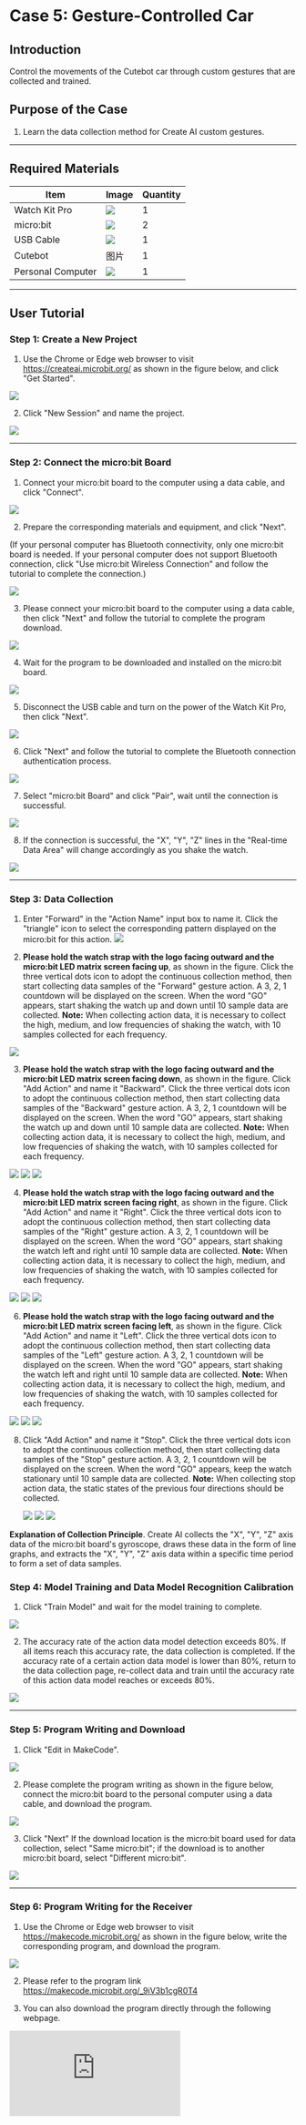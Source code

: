 # Case 5: Gesture-Controlled Car

## Introduction

Control the movements of the Cutebot car through custom gestures that are collected and trained.

## Purpose of the Case

1. Learn the data collection method for Create AI custom gestures.

___
## Required Materials

| Item              | Image                                                        | Quantity |
|--|--|--|
|Watch Kit Pro|![](https://wiki-media-ef.oss-cn-hongkong.aliyuncs.com/docs/microbit/getting-started/microbit-smart-coding-kit/Create%20AI/microbit-smart-coding-kit-create-ai-00.png.png)|1|
|micro:bit|![](https://wiki-media-ef.oss-cn-hongkong.aliyuncs.com/docs/microbit/getting-started/microbit-jacdac-smartexploration-kit/images/microbit%20%E6%AD%A3(1).png)|2|
|USB Cable|![](https://wiki-media-ef.oss-cn-hongkong.aliyuncs.com/docs/microbit/getting-started/microbit-jacdac-smartexploration-kit/images/sensor/usb%20cable1.png)|1|
|Cutebot|图片|1|
|Personal Computer|![](https://wiki-media-ef.oss-cn-hongkong.aliyuncs.com/docs/microbit/interesting-case/microbit-smart-climate-kit/cases-libraries/images/microbit-smart-climate-kit-case-01-04.png)|1|

___
## User Tutorial

### Step 1: Create a New Project

1. Use the Chrome or Edge web browser to visit https://createai.microbit.org/ as shown in the figure below, and click "Get Started".

![](https://wiki-media-ef.oss-cn-hongkong.aliyuncs.com/docs/microbit/getting-started/microbit-smart-coding-kit/Create%20AI/case03/microbit-smart-coding-kit-create-ai-1.png)

2. Click "New Session" and name the project.

![](https://wiki-media-ef.oss-cn-hongkong.aliyuncs.com/docs/microbit/getting-started/microbit-smart-coding-kit/Create%20AI/case03/microbit-smart-coding-kit-create-ai-2.png)
___
### Step 2: Connect the micro:bit Board

1. Connect your micro:bit board to the computer using a data cable, and click "Connect".

![](https://wiki-media-ef.oss-cn-hongkong.aliyuncs.com/docs/microbit/getting-started/microbit-smart-coding-kit/Create%20AI/case03/microbit-smart-coding-kit-create-ai-3.png)

2. Prepare the corresponding materials and equipment, and click "Next".

(If your personal computer has Bluetooth connectivity, only one micro:bit board is needed. If your personal computer does not support Bluetooth connection, click "Use micro:bit Wireless Connection" and follow the tutorial to complete the connection.)

![](https://wiki-media-ef.oss-cn-hongkong.aliyuncs.com/docs/microbit/getting-started/microbit-smart-coding-kit/Create%20AI/case01/microbit-smart-coding-kit-create-ai-6.png)

3. Please connect your micro:bit board to the computer using a data cable, then click "Next" and follow the tutorial to complete the program download.

![](https://wiki-media-ef.oss-cn-hongkong.aliyuncs.com/docs/microbit/getting-started/microbit-smart-coding-kit/Create%20AI/case01/microbit-smart-coding-kit-create-ai-7.png)

4. Wait for the program to be downloaded and installed on the micro:bit board.

![](https://wiki-media-ef.oss-cn-hongkong.aliyuncs.com/docs/microbit/getting-started/microbit-smart-coding-kit/Create%20AI/case01/microbit-smart-coding-kit-create-ai-8.png)


5. Disconnect the USB cable and turn on the power of the Watch Kit Pro, then click "Next".

![](https://wiki-media-ef.oss-cn-hongkong.aliyuncs.com/docs/microbit/getting-started/microbit-smart-coding-kit/Create%20AI/case01/microbit-smart-coding-kit-create-ai-9.png)

6. Click "Next" and follow the tutorial to complete the Bluetooth connection authentication process.

![](https://wiki-media-ef.oss-cn-hongkong.aliyuncs.com/docs/microbit/getting-started/microbit-smart-coding-kit/Create%20AI/case01/microbit-smart-coding-kit-create-ai-10.png)

7. Select "micro:bit Board" and click "Pair", wait until the connection is successful.

![](https://wiki-media-ef.oss-cn-hongkong.aliyuncs.com/docs/microbit/getting-started/microbit-smart-coding-kit/Create%20AI/case01/microbit-smart-coding-kit-create-ai-11-1.png)


8. If the connection is successful, the "X", "Y", "Z" lines in the "Real-time Data Area" will change accordingly as you shake the watch.

![](https://wiki-media-ef.oss-cn-hongkong.aliyuncs.com/docs/microbit/getting-started/microbit-smart-coding-kit/Create%20AI/case03/microbit-smart-coding-kit-create-ai-13.png)

___
### Step 3: Data Collection

1. Enter "Forward" in the "Action Name" input box to name it. Click the "triangle" icon to select the corresponding pattern displayed on the micro:bit for this action.
  ![](https://wiki-media-ef.oss-cn-hongkong.aliyuncs.com/docs/microbit/getting-started/microbit-smart-coding-kit/Create%20AI/case03/microbit-smart-coding-kit-create-ai-14.png)

2. **Please hold the watch strap with the logo facing outward and the micro:bit LED matrix screen facing up**, as shown in the figure.
  Click the three vertical dots icon to adopt the continuous collection method, then start collecting data samples of the "Forward" gesture action. A 3, 2, 1 countdown will be displayed on the screen. When the word "GO" appears, start shaking the watch up and down until 10 sample data are collected.
  **Note:** When collecting action data, it is necessary to collect the high, medium, and low frequencies of shaking the watch, with 10 samples collected for each frequency.

  ![](https://wiki-media-ef.oss-cn-hongkong.aliyuncs.com/docs/microbit/getting-started/microbit-smart-coding-kit/Create%20AI/case05/microbit-smart-coding-kit-create-ai-1.png)


3. **Please hold the watch strap with the logo facing outward and the micro:bit LED matrix screen facing down**, as shown in the figure.
  Click "Add Action" and name it "Backward". Click the three vertical dots icon to adopt the continuous collection method, then start collecting data samples of the "Backward" gesture action. A 3, 2, 1 countdown will be displayed on the screen. When the word "GO" appears, start shaking the watch up and down until 10 sample data are collected.
  **Note:** When collecting action data, it is necessary to collect the high, medium, and low frequencies of shaking the watch, with 10 samples collected for each frequency.

  ![](https://wiki-media-ef.oss-cn-hongkong.aliyuncs.com/docs/microbit/getting-started/microbit-smart-coding-kit/Create%20AI/case05/microbit-smart-coding-kit-create-ai-6.png)
  ![](https://wiki-media-ef.oss-cn-hongkong.aliyuncs.com/docs/microbit/getting-started/microbit-smart-coding-kit/Create%20AI/case05/microbit-smart-coding-kit-create-ai-3.jpg)
  ![](https://wiki-media-ef.oss-cn-hongkong.aliyuncs.com/docs/microbit/getting-started/microbit-smart-coding-kit/Create%20AI/case05/microbit-smart-coding-kit-create-ai-1.png)


4. **Please hold the watch strap with the logo facing outward and the micro:bit LED matrix screen facing right**, as shown in the figure.
  Click "Add Action" and name it "Right". Click the three vertical dots icon to adopt the continuous collection method, then start collecting data samples of the "Right" gesture action. A 3, 2, 1 countdown will be displayed on the screen. When the word "GO" appears, start shaking the watch left and right until 10 sample data are collected.
  **Note:** When collecting action data, it is necessary to collect the high, medium, and low frequencies of shaking the watch, with 10 samples collected for each frequency.

  ![](https://wiki-media-ef.oss-cn-hongkong.aliyuncs.com/docs/microbit/getting-started/microbit-smart-coding-kit/Create%20AI/case05/microbit-smart-coding-kit-create-ai-7.png)
  ![](https://wiki-media-ef.oss-cn-hongkong.aliyuncs.com/docs/microbit/getting-started/microbit-smart-coding-kit/Create%20AI/case05/microbit-smart-coding-kit-create-ai-4.jpg)
  ![](https://wiki-media-ef.oss-cn-hongkong.aliyuncs.com/docs/microbit/getting-started/microbit-smart-coding-kit/Create%20AI/case05/microbit-smart-coding-kit-create-ai-1.png)


6. **Please hold the watch strap with the logo facing outward and the micro:bit LED matrix screen facing left**, as shown in the figure.
  Click "Add Action" and name it "Left". Click the three vertical dots icon to adopt the continuous collection method, then start collecting data samples of the "Left" gesture action. A 3, 2, 1 countdown will be displayed on the screen. When the word "GO" appears, start shaking the watch left and right until 10 sample data are collected.
  **Note:** When collecting action data, it is necessary to collect the high, medium, and low frequencies of shaking the watch, with 10 samples collected for each frequency.

  ![](https://wiki-media-ef.oss-cn-hongkong.aliyuncs.com/docs/microbit/getting-started/microbit-smart-coding-kit/Create%20AI/case05/microbit-smart-coding-kit-create-ai-8.png)
  ![](https://wiki-media-ef.oss-cn-hongkong.aliyuncs.com/docs/microbit/getting-started/microbit-smart-coding-kit/Create%20AI/case05/microbit-smart-coding-kit-create-ai-5.jpg)
  ![](https://wiki-media-ef.oss-cn-hongkong.aliyuncs.com/docs/microbit/getting-started/microbit-smart-coding-kit/Create%20AI/case05/microbit-smart-coding-kit-create-ai-1.png)


8. Click "Add Action" and name it "Stop". Click the three vertical dots icon to adopt the continuous collection method, then start collecting data samples of the "Stop" gesture action. A 3, 2, 1 countdown will be displayed on the screen. When the word "GO" appears, keep the watch stationary until 10 sample data are collected.
   **Note:** When collecting stop action data, the static states of the previous four directions should be collected.

   ![](https://wiki-media-ef.oss-cn-hongkong.aliyuncs.com/docs/microbit/getting-started/microbit-smart-coding-kit/Create%20AI/case05/microbit-smart-coding-kit-create-ai-9.jpg)
   ![](https://wiki-media-ef.oss-cn-hongkong.aliyuncs.com/docs/microbit/getting-started/microbit-smart-coding-kit/Create%20AI/case05/microbit-smart-coding-kit-create-ai-13.jpg)
   ![](https://wiki-media-ef.oss-cn-hongkong.aliyuncs.com/docs/microbit/getting-started/microbit-smart-coding-kit/Create%20AI/case05/microbit-smart-coding-kit-create-ai-1.png)

**Explanation of Collection Principle**.
Create AI collects the "X", "Y", "Z" axis data of the micro:bit board's gyroscope, draws these data in the form of line graphs, and extracts the "X", "Y", "Z" axis data within a specific time period to form a set of data samples.

### Step 4: Model Training and Data Model Recognition Calibration

1. Click "Train Model" and wait for the model training to complete.

![](https://wiki-media-ef.oss-cn-hongkong.aliyuncs.com/docs/microbit/getting-started/microbit-smart-coding-kit/Create%20AI/case04/microbit-smart-coding-kit-create-ai-15.png)

2. The accuracy rate of the action data model detection exceeds 80%. If all items reach this accuracy rate, the data collection is completed. If the accuracy rate of a certain action data model is lower than 80%, return to the data collection page, re-collect data and train until the accuracy rate of this action data model reaches or exceeds 80%.

![](https://wiki-media-ef.oss-cn-hongkong.aliyuncs.com/docs/microbit/getting-started/microbit-smart-coding-kit/Create%20AI/case05/microbit-smart-coding-kit-create-ai-11.png)
___
### Step 5: Program Writing and Download

1. Click "Edit in MakeCode".

![](https://wiki-media-ef.oss-cn-hongkong.aliyuncs.com/docs/microbit/getting-started/microbit-smart-coding-kit/Create%20AI/case05/microbit-smart-coding-kit-create-ai-12.png)

2. Please complete the program writing as shown in the figure below, connect the micro:bit board to the personal computer using a data cable, and download the program.

![](https://wiki-media-ef.oss-cn-hongkong.aliyuncs.com/docs/microbit/getting-started/microbit-smart-coding-kit/Create%20AI/case05/microbit-smart-coding-kit-create-ai-14.png)

3. Click "Next"
If the download location is the micro:bit board used for data collection, select "Same micro:bit"; if the download is to another micro:bit board, select "Different micro:bit".

![](https://wiki-media-ef.oss-cn-hongkong.aliyuncs.com/docs/microbit/getting-started/microbit-smart-coding-kit/Create%20AI/case01/microbit-smart-coding-kit-create-ai-20-1.png)

---
### Step 6: Program Writing for the Receiver

1. Use the Chrome or Edge web browser to visit https://makecode.microbit.org/ as shown in the figure below, write the corresponding program, and download the program.

![](https://wiki-media-ef.oss-cn-hongkong.aliyuncs.com/docs/microbit/getting-started/microbit-smart-coding-kit/Create%20AI/case05/microbit-smart-coding-kit-create-ai-15.png)

2. Please refer to the program link https://makecode.microbit.org/_9iV3b1cgR0T4

3. You can also download the program directly through the following webpage.
<div
    style={{
        position: 'relative',
        paddingBottom: '60%',
        overflow: 'hidden',
    }}
>
    <iframe
        src="https://makecode.microbit.org/_9iV3b1cgR0T4"
        frameborder="0"
        sandbox="allow-popups allow-forms allow-scripts allow-same-origin"
        style={{
            position: 'absolute',
            width: '100%',
            height: '100%',
        }}
    />
</div>

---
## Result

When the front of the watch is facing up and you shake the watch up and down, the car moves forward; when the front of the watch is facing down and you shake the watch up and down, the car moves backward; when the front of the watch is facing right and you shake the watch left and right, the car turns right; when the front of the watch is facing left and you shake the watch left and right, the car turns left; when the watch is stationary, the car stops.

## Common Problems
